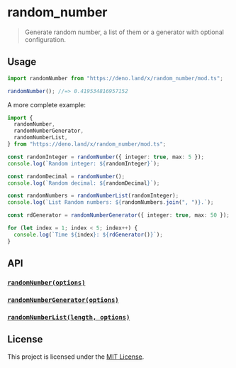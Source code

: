 # random_number

> Generate random number, a list of them or a generator with optional
> configuration.

## Usage

```typescript
import randomNumber from "https://deno.land/x/random_number/mod.ts";

randomNumber(); //=> 0.419534816957152
```

A more complete example:

```typescript
import {
  randomNumber,
  randomNumberGenerator,
  randomNumberList,
} from "https://deno.land/x/random_number/mod.ts";

const randomInteger = randomNumber({ integer: true, max: 5 });
console.log(`Random integer: ${randomInteger}`);

const randomDecimal = randomNumber();
console.log(`Random decimal: ${randomDecimal}`);

const randomNumbers = randomNumberList(randomInteger);
console.log(`List Random numbers: ${randomNumbers.join(", ")}.`);

const rdGenerator = randomNumberGenerator({ integer: true, max: 50 });

for (let index = 1; index < 5; index++) {
  console.log(`Time ${index}: ${rdGenerator()}`);
}
```

## API

### [`randomNumber(options)`](./mod.ts#L8)

### [`randomNumberGenerator(options)`](./mod.ts#L19)

### [`randomNumberList(length, options)`](./mod.ts#L34)

## License

This project is licensed under the [MIT License](./LICENSE.md).
